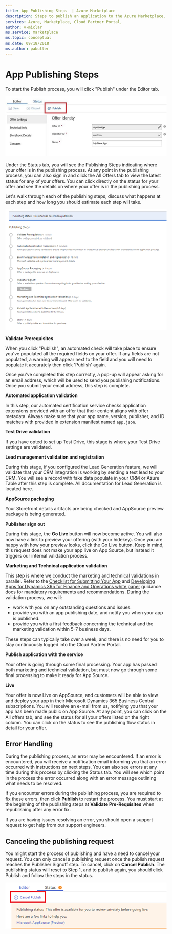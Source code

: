 ```yaml
---
title: App Publishing Steps  | Azure Marketplace
description: Steps to publish an application to the Azure Marketplace.
services: Azure, Marketplace, Cloud Partner Portal, 
author: v-miclar
ms.service: marketplace
ms.topic: conceptual
ms.date: 09/18/2018
ms.author: pabutler
---
```


# App Publishing Steps

To start the Publish process, you will click "Publish" under the Editor tab.

![CPP Publish App button](./media/d365-financials/image014.jpg)


Under the Status tab, you will see the Publishing Steps indicating where
your offer is in the publishing process. At any point in the publishing
process, you can also sign in and click the All Offers tab to view the
latest status for any of your offers. You can click directly on the
status for your offer and see the details on where your offer is in the
publishing process.

Let's walk through each of the publishing steps, discuss what happens at
each step and how long you should estimate each step will take.

![Publishing process diagram](./media/d365-financials/image017.png)


**Validate Prerequisites**

When you click "Publish", an automated check will take place to ensure
you've populated all the required fields on your offer. If any fields
are not populated, a warning will appear next to the field and you will
need to populate it accurately then click 'Publish' again.

Once you've completed this step correctly, a pop-up will appear asking
for an email address, which will be used to send you publishing notifications. 
Once you submit your email address, this step is complete.


**Automated application validation**

In this step, our automated certification service checks application
extensions provided with an offer that their content aligns with offer
metadata. Always make sure that your app name, version, publisher, and ID
matches with provided in extension manifest named `app.json`.


**Test Drive validation**

If you have opted to set up Test Drive, this stage is where your Test
Drive settings are validated.


**Lead management validation and registration**

During this stage, if you configured the Lead Generation feature, we
will validate that your CRM integration is working by sending a test
lead to your CRM. You will see a record with fake data populate in your
CRM or Azure Table after this step is complete. All documentation for
Lead Generation is located here.


**AppSource packaging**

Your Storefront details artifacts are being checked and AppSource
preview package is being generated.


**Publisher sign out**

During this stage, the **Go Live** button will now become active. You will
also now have a link to preview your offering (with your hidekey). Once
you are happy with how your preview looks, click the Go Live button.
Keep in mind, this request does not make your app live on App Source, but 
instead it triggers our internal validation process.


**Marketing and Technical application validation**

This step is where we conduct the marketing and technical validations in
parallel. Refer to the
[Checklist for Submitting Your App](https://aka.ms/CheckBeforeYouSubmit) and
[Developing Apps for Dynamics 365 for Finance and Operations white paper](https://go.microsoft.com/fwlink/?linkid=841518) guidance
docs for mandatory requirements and recommendations. During the
validation process, we will:
-  work with you on any outstanding questions and issues.  
- provide you with an app publishing date, and notify you when your app is published. 
- provide you with a first feedback concerning the technical and the marketing validation within 5-7 business days.

These steps can typically take over a week, and there is no need for you to stay continuously logged into the Cloud
Partner Portal.


**Publish application with the service**

Your offer is going through some final processing. Your app has passed
both marketing and technical validation, but must now go through some
final processing to make it ready for App Source.


**Live**

Your offer is now Live on AppSource, and customers will be able to view
and deploy your app in their Microsoft Dynamics 365 Business Central
subscriptions. You will receive an e-mail from us, notifying you that
your app has been made public on App Source. At any point, you can click
on the All offers tab, and see the status for all your offers listed on
the right column. You can click on the status to see the publishing flow
status in detail for your offer.


## Error Handling

During the publishing process, an error may be encountered. If an error
is encountered, you will receive a notification email informing you that
an error occurred with instructions on next steps. You can also see
errors at any time during this process by clicking the Status tab. You
will see which point in the process the error occurred along with an
error message outlining what needs to be resolved.

If you encounter errors during the publishing process, you are
required to fix these errors, then click **Publish** to restart the process. You
must start at the beginning of the publishing steps at **Validate
Pre-Requisites** when republishing after any error fix.

If you are having issues resolving an error, you should open a support
request to get help from our support engineers.


## Canceling the publishing request

You might start the process of publishing and have a need to cancel your
request. You can only cancel a publishing request once the publish
request reaches the Publisher Signoff step. To cancel, click on **Cancel
Publish**. The publishing status will reset to Step 1, and to publish
again, you should click Publish and follow the steps in the status.

![Cancel publishing button](./media/d365-financials/image013.png)
